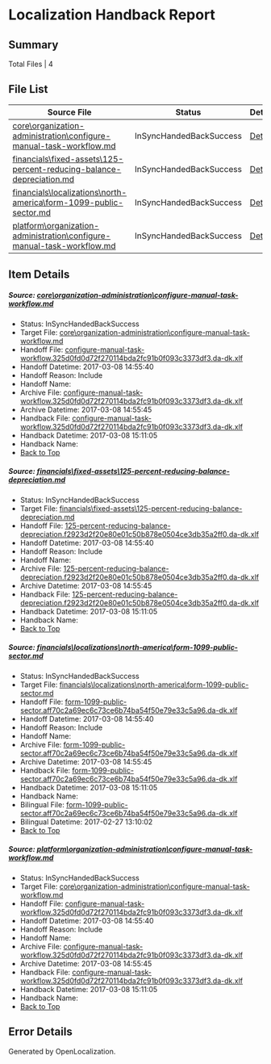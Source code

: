 # <a name='report-top'></a> Localization Handback Report

## Summary
 Total Files | 4

## File List
 Source File | Status | Details 
 ----------- | ------ | ------- 
 [core\organization-administration\configure-manual-task-workflow.md](https://github.com/OpenLocalizationTestOrg/AX-Docs-Sandbox/blob/b97d17ceabfd25c52c5f0c1e96a123bae6941c5a/core/organization-administration/configure-manual-task-workflow.md) | InSyncHandedBackSuccess | [Details](#00ee9ea3dcfbe3d7be326ec02f7445760981f9bc109)
 [financials\fixed-assets\125-percent-reducing-balance-depreciation.md](https://github.com/OpenLocalizationTestOrg/AX-Docs-Sandbox/blob/b97d17ceabfd25c52c5f0c1e96a123bae6941c5a/financials/fixed-assets/125-percent-reducing-balance-depreciation.md) | InSyncHandedBackSuccess | [Details](#c7517f60469506190ab8038b22e5ec2879bad9c52688)
 [financials\localizations\north-america\form-1099-public-sector.md](https://github.com/OpenLocalizationTestOrg/AX-Docs-Sandbox/blob/b97d17ceabfd25c52c5f0c1e96a123bae6941c5a/financials/localizations/north-america/form-1099-public-sector.md) | InSyncHandedBackSuccess | [Details](#cec277da8e8a50f135f8b0a031ae88c6e6c3f7aa2948)
 [platform\organization-administration\configure-manual-task-workflow.md](https://github.com/OpenLocalizationTestOrg/AX-Docs-Sandbox/blob/14cac983e4afb29dc10e7b563801985a6eea97ed/platform/organization-administration/configure-manual-task-workflow.md) | InSyncHandedBackSuccess | [Details](#00ee9ea3dcfbe3d7be326ec02f7445760981f9bc5000)

## Item Details
##### <a name='00ee9ea3dcfbe3d7be326ec02f7445760981f9bc109'></a> Source: [core\organization-administration\configure-manual-task-workflow.md](https://github.com/OpenLocalizationTestOrg/AX-Docs-Sandbox/blob/b97d17ceabfd25c52c5f0c1e96a123bae6941c5a/core/organization-administration/configure-manual-task-workflow.md)
* Status: InSyncHandedBackSuccess
* Target File: [core\organization-administration\configure-manual-task-workflow.md](https://github.com/OpenLocalizationTestOrg/AX-Docs-Sandbox.da-dk/blob/e6436dfa820e677a312b77a906c39463cb8e2928/core/organization-administration/configure-manual-task-workflow.md)
* Handoff File: [configure-manual-task-workflow.325d0fd0d72f270114bda2fc91b0f093c3373df3.da-dk.xlf](https://github.com/OpenLocalizationTestOrg/AX-Docs-Sandbox.handoff/blob/7e476455cc8bfde6c3094aa300ddde75bdc5fdda/ol-handoff/OpenLocalizationTestOrg/AX-Docs-Sandbox.da-dk/master/basic/configure-manual-task-workflow.325d0fd0d72f270114bda2fc91b0f093c3373df3.da-dk.xlf)
* Handoff Datetime: 2017-03-08 14:55:40
* Handoff Reason: Include
* Handoff Name: 
* Archive File: [configure-manual-task-workflow.325d0fd0d72f270114bda2fc91b0f093c3373df3.da-dk.xlf](https://github.com/OpenLocalizationTestOrg/AX-Docs-Sandbox.handoff/blob/bda92250a1e01227eac6803581f15cbf37359b4b/ol-archive/OpenLocalizationTestOrg/AX-Docs-Sandbox.da-dk/master/basic/configure-manual-task-workflow.325d0fd0d72f270114bda2fc91b0f093c3373df3.da-dk.xlf)
* Archive Datetime: 2017-03-08 14:55:45
* Handback File: [configure-manual-task-workflow.325d0fd0d72f270114bda2fc91b0f093c3373df3.da-dk.xlf](https://github.com/OpenLocalizationTestOrg/AX-Docs-Sandbox.handback/blob/eb26b66d9b9bd61ec03096128a52662adbdea673/ol-handback/OpenLocalizationTestOrg/AX-Docs-Sandbox.da-dk/master/basic/configure-manual-task-workflow.325d0fd0d72f270114bda2fc91b0f093c3373df3.da-dk.xlf)
* Handback Datetime: 2017-03-08 15:11:05
* Handback Name: 
* [Back to Top](#report-top)

##### <a name='c7517f60469506190ab8038b22e5ec2879bad9c52688'></a> Source: [financials\fixed-assets\125-percent-reducing-balance-depreciation.md](https://github.com/OpenLocalizationTestOrg/AX-Docs-Sandbox/blob/b97d17ceabfd25c52c5f0c1e96a123bae6941c5a/financials/fixed-assets/125-percent-reducing-balance-depreciation.md)
* Status: InSyncHandedBackSuccess
* Target File: [financials\fixed-assets\125-percent-reducing-balance-depreciation.md](https://github.com/OpenLocalizationTestOrg/AX-Docs-Sandbox.da-dk/blob/e6436dfa820e677a312b77a906c39463cb8e2928/financials/fixed-assets/125-percent-reducing-balance-depreciation.md)
* Handoff File: [125-percent-reducing-balance-depreciation.f2923d2f20e80e01c50b878e0504ce3db35a2ff0.da-dk.xlf](https://github.com/OpenLocalizationTestOrg/AX-Docs-Sandbox.handoff/blob/7e476455cc8bfde6c3094aa300ddde75bdc5fdda/ol-handoff/OpenLocalizationTestOrg/AX-Docs-Sandbox.da-dk/master/basic/125-percent-reducing-balance-depreciation.f2923d2f20e80e01c50b878e0504ce3db35a2ff0.da-dk.xlf)
* Handoff Datetime: 2017-03-08 14:55:40
* Handoff Reason: Include
* Handoff Name: 
* Archive File: [125-percent-reducing-balance-depreciation.f2923d2f20e80e01c50b878e0504ce3db35a2ff0.da-dk.xlf](https://github.com/OpenLocalizationTestOrg/AX-Docs-Sandbox.handoff/blob/bda92250a1e01227eac6803581f15cbf37359b4b/ol-archive/OpenLocalizationTestOrg/AX-Docs-Sandbox.da-dk/master/basic/125-percent-reducing-balance-depreciation.f2923d2f20e80e01c50b878e0504ce3db35a2ff0.da-dk.xlf)
* Archive Datetime: 2017-03-08 14:55:45
* Handback File: [125-percent-reducing-balance-depreciation.f2923d2f20e80e01c50b878e0504ce3db35a2ff0.da-dk.xlf](https://github.com/OpenLocalizationTestOrg/AX-Docs-Sandbox.handback/blob/eb26b66d9b9bd61ec03096128a52662adbdea673/ol-handback/OpenLocalizationTestOrg/AX-Docs-Sandbox.da-dk/master/basic/125-percent-reducing-balance-depreciation.f2923d2f20e80e01c50b878e0504ce3db35a2ff0.da-dk.xlf)
* Handback Datetime: 2017-03-08 15:11:05
* Handback Name: 
* [Back to Top](#report-top)

##### <a name='cec277da8e8a50f135f8b0a031ae88c6e6c3f7aa2948'></a> Source: [financials\localizations\north-america\form-1099-public-sector.md](https://github.com/OpenLocalizationTestOrg/AX-Docs-Sandbox/blob/b97d17ceabfd25c52c5f0c1e96a123bae6941c5a/financials/localizations/north-america/form-1099-public-sector.md)
* Status: InSyncHandedBackSuccess
* Target File: [financials\localizations\north-america\form-1099-public-sector.md](https://github.com/OpenLocalizationTestOrg/AX-Docs-Sandbox.da-dk/blob/e6436dfa820e677a312b77a906c39463cb8e2928/financials/localizations/north-america/form-1099-public-sector.md)
* Handoff File: [form-1099-public-sector.aff70c2a69ec6c73ce6b74ba54f50e79e33c5a96.da-dk.xlf](https://github.com/OpenLocalizationTestOrg/AX-Docs-Sandbox.handoff/blob/7e476455cc8bfde6c3094aa300ddde75bdc5fdda/ol-handoff/OpenLocalizationTestOrg/AX-Docs-Sandbox.da-dk/master/do-not-translate/form-1099-public-sector.aff70c2a69ec6c73ce6b74ba54f50e79e33c5a96.da-dk.xlf)
* Handoff Datetime: 2017-03-08 14:55:40
* Handoff Reason: Include
* Handoff Name: 
* Archive File: [form-1099-public-sector.aff70c2a69ec6c73ce6b74ba54f50e79e33c5a96.da-dk.xlf](https://github.com/OpenLocalizationTestOrg/AX-Docs-Sandbox.handoff/blob/bda92250a1e01227eac6803581f15cbf37359b4b/ol-archive/OpenLocalizationTestOrg/AX-Docs-Sandbox.da-dk/master/do-not-translate/form-1099-public-sector.aff70c2a69ec6c73ce6b74ba54f50e79e33c5a96.da-dk.xlf)
* Archive Datetime: 2017-03-08 14:55:45
* Handback File: [form-1099-public-sector.aff70c2a69ec6c73ce6b74ba54f50e79e33c5a96.da-dk.xlf](https://github.com/OpenLocalizationTestOrg/AX-Docs-Sandbox.handback/blob/eb26b66d9b9bd61ec03096128a52662adbdea673/ol-handback/OpenLocalizationTestOrg/AX-Docs-Sandbox.da-dk/master/do-not-translate/form-1099-public-sector.aff70c2a69ec6c73ce6b74ba54f50e79e33c5a96.da-dk.xlf)
* Handback Datetime: 2017-03-08 15:11:05
* Handback Name: 
* Bilingual File: [form-1099-public-sector.aff70c2a69ec6c73ce6b74ba54f50e79e33c5a96.da-dk.xlf](https://github.com/OpenLocalizationTestOrg/AX-Docs-Sandbox.handback/blob/ce7ceaa8637080def163ad917ebed051f5d8d739/ol-handback/OpenLocalizationTestOrg/AX-Docs-Sandbox.da-dk/master/basic/form-1099-public-sector.aff70c2a69ec6c73ce6b74ba54f50e79e33c5a96.da-dk.xlf)
* Bilingual Datetime: 2017-02-27 13:10:02
* [Back to Top](#report-top)

##### <a name='00ee9ea3dcfbe3d7be326ec02f7445760981f9bc5000'></a> Source: [platform\organization-administration\configure-manual-task-workflow.md](https://github.com/OpenLocalizationTestOrg/AX-Docs-Sandbox/blob/14cac983e4afb29dc10e7b563801985a6eea97ed/platform/organization-administration/configure-manual-task-workflow.md)
* Status: InSyncHandedBackSuccess
* Target File: [core\organization-administration\configure-manual-task-workflow.md](https://github.com/OpenLocalizationTestOrg/AX-Docs-Sandbox.da-dk/blob/e6436dfa820e677a312b77a906c39463cb8e2928/core/organization-administration/configure-manual-task-workflow.md)
* Handoff File: [configure-manual-task-workflow.325d0fd0d72f270114bda2fc91b0f093c3373df3.da-dk.xlf](https://github.com/OpenLocalizationTestOrg/AX-Docs-Sandbox.handoff/blob/7e476455cc8bfde6c3094aa300ddde75bdc5fdda/ol-handoff/OpenLocalizationTestOrg/AX-Docs-Sandbox.da-dk/master/basic/configure-manual-task-workflow.325d0fd0d72f270114bda2fc91b0f093c3373df3.da-dk.xlf)
* Handoff Datetime: 2017-03-08 14:55:40
* Handoff Reason: Include
* Handoff Name: 
* Archive File: [configure-manual-task-workflow.325d0fd0d72f270114bda2fc91b0f093c3373df3.da-dk.xlf](https://github.com/OpenLocalizationTestOrg/AX-Docs-Sandbox.handoff/blob/bda92250a1e01227eac6803581f15cbf37359b4b/ol-archive/OpenLocalizationTestOrg/AX-Docs-Sandbox.da-dk/master/basic/configure-manual-task-workflow.325d0fd0d72f270114bda2fc91b0f093c3373df3.da-dk.xlf)
* Archive Datetime: 2017-03-08 14:55:45
* Handback File: [configure-manual-task-workflow.325d0fd0d72f270114bda2fc91b0f093c3373df3.da-dk.xlf](https://github.com/OpenLocalizationTestOrg/AX-Docs-Sandbox.handback/blob/eb26b66d9b9bd61ec03096128a52662adbdea673/ol-handback/OpenLocalizationTestOrg/AX-Docs-Sandbox.da-dk/master/basic/configure-manual-task-workflow.325d0fd0d72f270114bda2fc91b0f093c3373df3.da-dk.xlf)
* Handback Datetime: 2017-03-08 15:11:05
* Handback Name: 
* [Back to Top](#report-top)


## Error Details

Generated by OpenLocalization.
